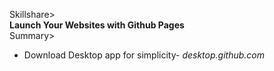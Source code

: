 Skillshare>  
**Launch Your Websites with Github Pages**  
Summary>  
* Download Desktop app for simplicity- *desktop.github.com*  

